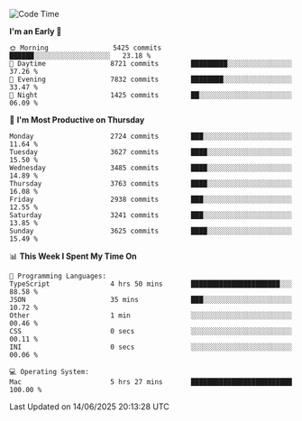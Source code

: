 <!--START_SECTION:waka-->
![Code Time](http://img.shields.io/badge/Code%20Time-5%2C151%20hrs%2056%20mins-blue)

**I'm an Early 🐤** 

```text
🌞 Morning                5425 commits        ██████░░░░░░░░░░░░░░░░░░░   23.18 % 
🌆 Daytime                8721 commits        █████████░░░░░░░░░░░░░░░░   37.26 % 
🌃 Evening                7832 commits        ████████░░░░░░░░░░░░░░░░░   33.47 % 
🌙 Night                  1425 commits        ██░░░░░░░░░░░░░░░░░░░░░░░   06.09 % 
```
📅 **I'm Most Productive on Thursday** 

```text
Monday                   2724 commits        ███░░░░░░░░░░░░░░░░░░░░░░   11.64 % 
Tuesday                  3627 commits        ████░░░░░░░░░░░░░░░░░░░░░   15.50 % 
Wednesday                3485 commits        ████░░░░░░░░░░░░░░░░░░░░░   14.89 % 
Thursday                 3763 commits        ████░░░░░░░░░░░░░░░░░░░░░   16.08 % 
Friday                   2938 commits        ███░░░░░░░░░░░░░░░░░░░░░░   12.55 % 
Saturday                 3241 commits        ███░░░░░░░░░░░░░░░░░░░░░░   13.85 % 
Sunday                   3625 commits        ████░░░░░░░░░░░░░░░░░░░░░   15.49 % 
```


📊 **This Week I Spent My Time On** 

```text
💬 Programming Languages: 
TypeScript               4 hrs 50 mins       ██████████████████████░░░   88.58 % 
JSON                     35 mins             ███░░░░░░░░░░░░░░░░░░░░░░   10.72 % 
Other                    1 min               ░░░░░░░░░░░░░░░░░░░░░░░░░   00.46 % 
CSS                      0 secs              ░░░░░░░░░░░░░░░░░░░░░░░░░   00.11 % 
INI                      0 secs              ░░░░░░░░░░░░░░░░░░░░░░░░░   00.06 % 

💻 Operating System: 
Mac                      5 hrs 27 mins       █████████████████████████   100.00 % 
```


 Last Updated on 14/06/2025 20:13:28 UTC
<!--END_SECTION:waka-->
